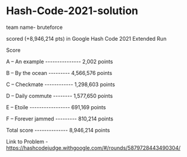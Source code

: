 # Hash-Code-2021-solution
team name- bruteforce

scored (+8,946,214 pts) in Google Hash Code 2021 Extended Run

Score

A – An example --------------- 2,002 points

B – By the ocean --------- 4,566,576 points

C – Checkmate ------------ 1,298,603 points

D – Daily commute -------- 1,577,650 points

E – Etoile ----------------- 691,169 points

F – Forever jammed --------- 810,214 points

Total score -------------- 8,946,214 points

Link to Problem - https://hashcodejudge.withgoogle.com/#/rounds/5879728443490304/
